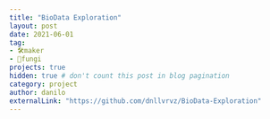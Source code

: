 ```yaml
---
title: "BioData Exploration"
layout: post
date: 2021-06-01
tag:
- 🛠️maker
- 🍄fungi
projects: true
hidden: true # don't count this post in blog pagination
category: project
author: danilo
externalLink: "https://github.com/dnllvrvz/BioData-Exploration"
---
```

